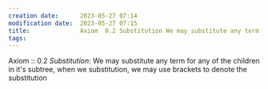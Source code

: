 ```yaml
---
creation date:		2023-05-27 07:14
modification date:	2023-05-27 07:15
title: 				Axiom  0.2 Substitution We may substitute any term for any of the children in it's subtree, when we substitution, we may use brackets to denote the substitution
tags:
---
```

Axiom :: 0.2 *Substitution*: We may substitute any term for any of the children in it's subtree, when we substitution, we may use brackets to denote the substitution